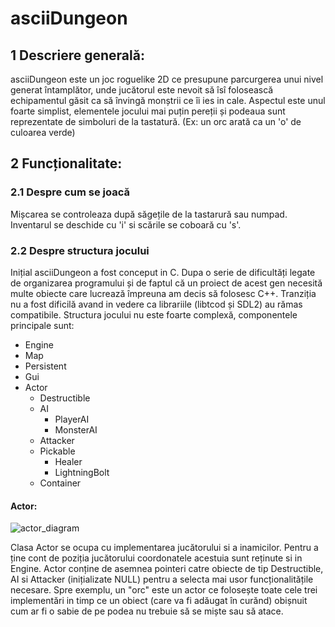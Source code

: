 # **asciiDungeon**

## 1 Descriere generală:
 asciiDungeon este un joc roguelike 2D ce presupune parcurgerea unui nivel generat întamplător, unde jucătorul este nevoit să îsî folosească echipamentul găsit ca să învingă monștrii ce îi ies in cale. 
 Aspectul este unul foarte simplist, elementele jocului mai puțin pereții și podeaua sunt reprezentate de simboluri de la tastatură. (Ex: un orc arată ca un 'o' de culoarea verde)

## 2 Funcționalitate:
### 2.1 Despre cum se joacă
 Mișcarea se controleaza după săgețile de la tastarură sau numpad. Inventarul se deschide cu 'i' si scările se coboară cu 's'.
### 2.2 Despre structura jocului
 Inițial asciiDungeon a fost conceput in C. Dupa o serie de dificultăți legate de organizarea programului și de faptul că un proiect de acest gen necesită multe obiecte care lucrează împreuna am decis să folosesc C++. Tranziția nu a fost dificilă avand in vedere ca librariile (libtcod și SDL2) au rămas compatibile. Structura jocului nu este foarte complexă, componentele principale sunt:
- Engine   
- Map
- Persistent
- Gui
- Actor
  - Destructible
  - AI
    - PlayerAI
    - MonsterAI
  - Attacker
  - Pickable
    - Healer
    - LightningBolt
  - Container
  
#### Actor:

![actor_diagram](https://user-images.githubusercontent.com/23166665/104172787-79d14d00-540d-11eb-9e60-3c96775846d8.png)


Clasa Actor se ocupa cu implementarea jucătorului si a inamicilor. Pentru a ține cont de poziția jucătorului coordonatele acestuia sunt reținute si in Engine.
Actor conține de asemnea pointeri catre obiecte de tip Destructible, AI si Attacker (inițializate NULL) pentru a selecta mai usor funcționalitățile necesare.
Spre exemplu, un "orc" este un actor ce folosește toate cele trei implementări in timp ce un obiect (care va fi adăugat în curănd) obișnuit cum ar fi o sabie de  pe podea nu trebuie să se miște sau să atace.


